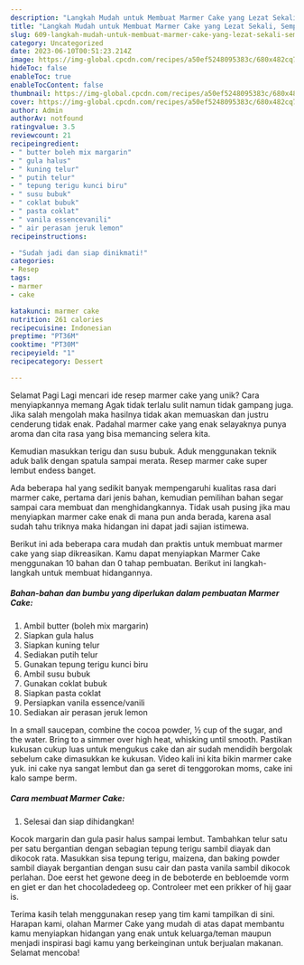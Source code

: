 ```yaml
---
description: "Langkah Mudah untuk Membuat Marmer Cake yang Lezat Sekali, Sempurna"
title: "Langkah Mudah untuk Membuat Marmer Cake yang Lezat Sekali, Sempurna"
slug: 609-langkah-mudah-untuk-membuat-marmer-cake-yang-lezat-sekali-sempurna
category: Uncategorized
date: 2023-06-10T00:51:23.214Z
image: https://img-global.cpcdn.com/recipes/a50ef5248095383c/680x482cq70/marmer-cake-foto-resep-utama.jpg
hideToc: false
enableToc: true
enableTocContent: false
thumbnail: https://img-global.cpcdn.com/recipes/a50ef5248095383c/680x482cq70/marmer-cake-foto-resep-utama.jpg
cover: https://img-global.cpcdn.com/recipes/a50ef5248095383c/680x482cq70/marmer-cake-foto-resep-utama.jpg
author: Admin
authorAv: notfound
ratingvalue: 3.5
reviewcount: 21
recipeingredient:
- " butter boleh mix margarin"
- " gula halus"
- " kuning telur"
- " putih telur"
- " tepung terigu kunci biru"
- " susu bubuk"
- " coklat bubuk"
- " pasta coklat"
- " vanila essencevanili"
- " air perasan jeruk lemon"
recipeinstructions:

- "Sudah jadi dan siap dinikmati!"
categories:
- Resep
tags:
- marmer
- cake

katakunci: marmer cake 
nutrition: 261 calories
recipecuisine: Indonesian
preptime: "PT36M"
cooktime: "PT30M"
recipeyield: "1"
recipecategory: Dessert

---
```



Selamat Pagi Lagi mencari ide resep marmer cake yang unik? Cara menyiapkannya memang Agak tidak terlalu sulit namun tidak gampang juga. Jika salah mengolah maka hasilnya tidak akan memuaskan dan justru cenderung tidak enak. Padahal marmer cake yang enak selayaknya punya aroma dan cita rasa yang bisa memancing selera kita.


Kemudian masukkan terigu dan susu bubuk. Aduk menggunakan teknik aduk balik dengan spatula sampai merata. Resep marmer cake super lembut endess banget.

Ada beberapa hal yang sedikit banyak mempengaruhi kualitas rasa dari marmer cake, pertama dari jenis bahan, kemudian pemilihan bahan segar sampai cara membuat dan menghidangkannya. Tidak usah pusing jika mau menyiapkan marmer cake enak di mana pun anda berada, karena asal sudah tahu triknya maka hidangan ini dapat jadi sajian istimewa.


Berikut ini ada beberapa cara mudah dan praktis untuk membuat marmer cake yang siap dikreasikan. Kamu dapat menyiapkan Marmer Cake menggunakan 10 bahan dan 0 tahap pembuatan. Berikut ini langkah-langkah untuk membuat hidangannya.

<!--inarticleads1-->

##### Bahan-bahan dan bumbu yang diperlukan dalam pembuatan Marmer Cake:

1. Ambil  butter (boleh mix margarin)
1. Siapkan  gula halus
1. Siapkan  kuning telur
1. Sediakan  putih telur
1. Gunakan  tepung terigu kunci biru
1. Ambil  susu bubuk
1. Gunakan  coklat bubuk
1. Siapkan  pasta coklat
1. Persiapkan  vanila essence/vanili
1. Sediakan  air perasan jeruk lemon


In a small saucepan, combine the cocoa powder, ½ cup of the sugar, and the water. Bring to a simmer over high heat, whisking until smooth. Pastikan kukusan cukup luas untuk mengukus cake dan air sudah mendidih bergolak sebelum cake dimasukkan ke kukusan. Video kali ini kita bikin marmer cake yuk. ini cake nya sangat lembut dan ga seret di tenggorokan moms, cake ini kalo sampe berm. 

<!--inarticleads2-->

##### Cara membuat Marmer Cake:


1. Selesai dan siap dihidangkan!

Kocok margarin dan gula pasir halus sampai lembut. Tambahkan telur satu per satu bergantian dengan sebagian tepung terigu sambil diayak dan dikocok rata. Masukkan sisa tepung terigu, maizena, dan baking powder sambil diayak bergantian dengan susu cair dan pasta vanila sambil dikocok perlahan. Doe eerst het gewone deeg in de beboterde en bebloemde vorm en giet er dan het chocoladedeeg op. Controleer met een prikker of hij gaar is. 

Terima kasih telah menggunakan resep yang tim kami tampilkan di sini. Harapan kami, olahan Marmer Cake yang mudah di atas dapat membantu kamu menyiapkan hidangan yang enak untuk keluarga/teman maupun menjadi inspirasi bagi kamu yang berkeinginan untuk berjualan makanan. Selamat mencoba!

